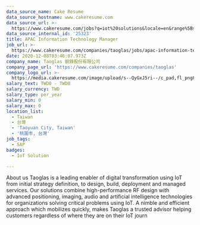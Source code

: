 ```yaml
---
data_source_name: Cake Resume
data_source_hostname: www.cakeresume.com
data_source_url: >-
  https://www.cakeresume.com/jobs?q=iot%20solutions&locale=en&range%5Bsalary_range%5D%5Bmin%5D=1000000
data_source_internal_id: '25323'
title: APAC Information Technology Manager
job_url: >-
  https://www.cakeresume.com/companies/taoglas/jobs/apac-information-technology-manager
date: 2020-12-08T03:46:07.973Z
company_name: Taoglas 銳鋒股份有限公司
company_page_url: 'https://www.cakeresume.com/companies/taoglas'
company_logo_url: >-
  https://media.cakeresume.com/image/upload/s--QyGxJ5ri--/c_pad,fl_png8,h_200,w_200/v1545009170/jkbykyxzi9oso3imgrri.png
salary_text: TWD0 - TWD0
salary_currency: TWD
salary_type: per_year
salary_min: 0
salary_max: 0
location_list:
  - Taiwan
  - 台灣
  - 'Taoyuan City, Taiwan'
  - '桃園市, 台灣'
job_tags:
  - SAP
badges:
  - IoT Solution

---
```


About us Taoglas is a leading enabler of digital transformation using IoT from initial strategy definition, to design, build, deployment and managed services. Our solutions combine high-performance RF design with advanced positioning, imaging, audio and artificial intelligence technologies for organizations solving critical problems using IoT. A nimble and efficient approach which mobilizes quickly, makes Taoglas a trusted advisor helping customers regardless of where they are on their IoT journ